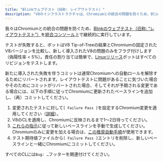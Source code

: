 ```yaml
---
title: "Blinkウェブテスト（旧称: レイアウトテスト）"
description: "V8のインフラストラクチャは、Chromiumとの統合の問題を防ぐため、Blinkのウェブテストを継続的に実行しています。このドキュメントは、そのようなテストに失敗した場合に何をすべきかを説明します。"
---
```

我々はChromiumとの統合の問題を防ぐため、[Blinkのウェブテスト（旧称: “レイアウトテスト”）](https://chromium.googlesource.com/chromium/src/+/master/docs/testing/web_tests.md)を[統合コンソール](https://ci.chromium.org/p/v8/g/integration/console)上で継続的に実行しています。

テストが失敗すると、ボットはV8 Tip-of-Treeの結果とChromiumの固定されたV8バージョンを比較し、新しく導入されたV8の問題のみをフラグ付けします（偽陽性率 < 5%）。責任の割り当ては簡単で、[Linuxリリース](https://ci.chromium.org/p/v8/builders/luci.v8.ci/V8%20Blink%20Linux)ボットはすべてのリビジョンをテストします。

新たに導入された失敗を伴うコミットは通常Chromiumへの自動ロールを解除するためにリバートされます。レイアウトテストに問題があることに気づいた場合やそのためにコミットがリバートされた場合、そしてそれが予期される変更である場合には、以下の手順に従ってChromiumに更新されたベースラインを追加し、（再）コミットしてください。

1. 変更されたテストに対して`[ Failure Pass ]`を設定するChromium変更を適用してください（[詳細](https://chromium.googlesource.com/chromium/src/+/master/docs/testing/web_test_expectations.md#updating-the-expectations-files)）。
1. V8のCLを適用し、Chromiumに反映されるまで1～2日待ってください。
1. [これらの指示](https://chromium.googlesource.com/chromium/src/+/master/docs/testing/web_tests.md#Rebaselining-Web-Tests)に従って新しいベースラインを手動で生成してください。Chromiumのみに変更を加える場合は、[この推奨自動手順](https://chromium.googlesource.com/chromium/src/+/master/docs/testing/web_test_expectations.md#how-to-rebaseline)が使用できます。
1. テスト期待値ファイルから`[ Failure Pass ]`エントリを削除し、新しいベースラインと一緒にChromiumにコミットしてください。

すべてのCLには`Bug: …`フッターを関連付けてください。
